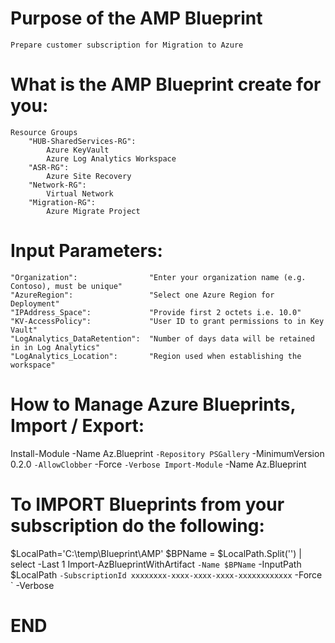 
**Purpose of the AMP Blueprint**
============================
	Prepare customer subscription for Migration to Azure


**What is the AMP Blueprint create for you:**
============================
	Resource Groups
		"HUB-SharedServices-RG":
			Azure KeyVault 
			Azure Log Analytics Workspace
		"ASR-RG": 
			Azure Site Recovery
		"Network-RG": 
			Virtual Network 
		"Migration-RG": 
			Azure Migrate Project
			

**Input Parameters:**
============================
	"Organization":                "Enter your organization name (e.g. Contoso), must be unique"
	"AzureRegion":                 "Select one Azure Region for Deployment"
	"IPAddress_Space":             "Provide first 2 octets i.e. 10.0"	
	"KV-AccessPolicy":             "User ID to grant permissions to in Key Vault"
	"LogAnalytics_DataRetention":  "Number of days data will be retained in in Log Analytics"
	"LogAnalytics_Location":       "Region used when establishing the workspace"


**How to Manage Azure Blueprints, Import / Export:**
============================
Install-Module -Name Az.Blueprint `
    -Repository PSGallery `
    -MinimumVersion 0.2.0 `
    -AllowClobber `
    -Force `
    -Verbose
Import-Module `
    -Name Az.Blueprint


**To IMPORT Blueprints from your subscription do the following:**
============================
$LocalPath='C:\temp\Blueprint\AMP'
$BPName = $LocalPath.Split('\') | select -Last 1
Import-AzBlueprintWithArtifact `
    -Name $BPName `
    -InputPath $LocalPath `
    -SubscriptionId xxxxxxxx-xxxx-xxxx-xxxx-xxxxxxxxxxxx `
    -Force `
    -Verbose



**END**
============================